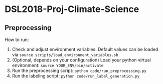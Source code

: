# DSL2018-Proj-Climate-Science

## Preprocessing

How to run:
1. Check and adjust environment variables. Default values can be loaded via 
`source scripts/load_environment_variables.sh`
2. (Optional, depends on your configuration) Load your python virtual environment:
`source YOUR_ENV/bin/activate`
3. Run the preprocessing script:
`python code/run_preprocessing.py`
4. Run the labeling script:
`python code/run_label_generation.py`
